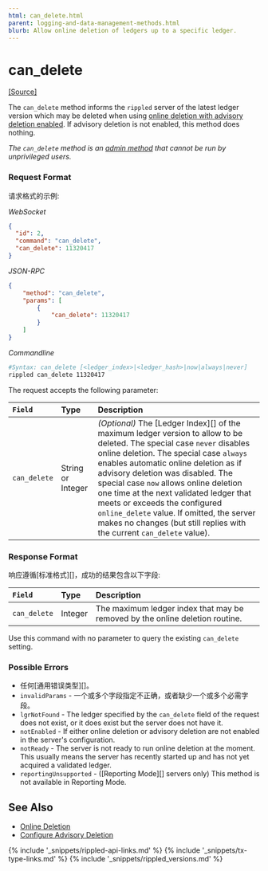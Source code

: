 ```yaml
---
html: can_delete.html
parent: logging-and-data-management-methods.html
blurb: Allow online deletion of ledgers up to a specific ledger.
---
```

# can_delete
[[Source]](https://github.com/ripple/rippled/blob/master/src/ripple/rpc/handlers/CanDelete.cpp "Source")

The `can_delete` method informs the `rippled` server of the latest ledger version which may be deleted when using [online deletion with advisory deletion enabled](online-deletion.html#advisory-deletion). If advisory deletion is not enabled, this method does nothing.

_The `can_delete` method is an [admin method](admin-rippled-methods.html) that cannot be run by unprivileged users._

### Request Format

请求格式的示例:

<!-- MULTICODE_BLOCK_START -->

*WebSocket*

```json
{
  "id": 2,
  "command": "can_delete",
  "can_delete": 11320417
}
```

*JSON-RPC*

```json
{
    "method": "can_delete",
    "params": [
        {
            "can_delete": 11320417
        }
    ]
}
```

*Commandline*

```sh
#Syntax: can_delete [<ledger_index>|<ledger_hash>|now|always|never]
rippled can_delete 11320417
```

<!-- MULTICODE_BLOCK_END -->

The request accepts the following parameter:

| `Field`      | Type              | Description                               |
|:-------------|:------------------|:------------------------------------------|
| `can_delete` | String or Integer | _(Optional)_ The [Ledger Index][] of the maximum ledger version to allow to be deleted. The special case `never` disables online deletion. The special case `always` enables automatic online deletion as if advisory deletion was disabled. The special case `now` allows online deletion one time at the next validated ledger that meets or exceeds the configured `online_delete` value. If omitted, the server makes no changes (but still replies with the current `can_delete` value). |

### Response Format

响应遵循[标准格式][]，成功的结果包含以下字段:

| `Field`      | Type    | Description                                         |
|:-------------|:--------|:----------------------------------------------------|
| `can_delete` | Integer | The maximum ledger index that may be removed by the online deletion routine. |

Use this command with no parameter to query the existing `can_delete` setting.

### Possible Errors

- 任何[通用错误类型][]。
- `invalidParams` - 一个或多个字段指定不正确，或者缺少一个或多个必需字段。
- `lgrNotFound` - The ledger specified by the `can_delete` field of the request does not exist, or it does exist but the server does not have it.
- `notEnabled` - If either online deletion or advisory deletion are not enabled in the server's configuration.
- `notReady` - The server is not ready to run online deletion at the moment. This usually means the server has recently started up and has not yet acquired a validated ledger.
- `reportingUnsupported` - ([Reporting Mode][] servers only) This method is not available in Reporting Mode.

## See Also

- [Online Deletion](online-deletion.html)
- [Configure Advisory Deletion](configure-advisory-deletion.html)

<!--{# common link defs #}-->
{% include '_snippets/rippled-api-links.md' %}
{% include '_snippets/tx-type-links.md' %}
{% include '_snippets/rippled_versions.md' %}
